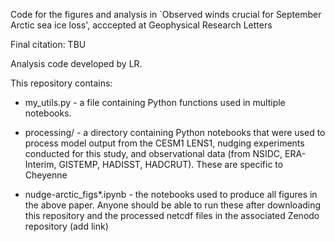 Code for the figures and analysis in `Observed winds crucial for September Arctic sea ice loss', acccepted at Geophysical Research Letters

Final citation: TBU

Analysis code developed by LR.

This repository contains:

- my_utils.py - a file containing Python functions used in multiple notebooks.
 
- processing/ - a directory containing Python notebooks that were used to process model output from the CESM1 LENS1, nudging experiments conducted for this study, and observational data (from NSIDC, ERA-Interim, GISTEMP, HADISST, HADCRUT). These are specific to Cheyenne

- nudge-arctic_figs*.ipynb - the notebooks used to produce all figures in the above paper. Anyone should be able to run these after downloading this repository and the processed netcdf files in the associated Zenodo repository (add link) 

